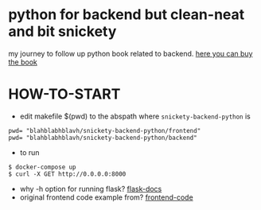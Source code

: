 # python for backend but clean-neat and bit snickety
my journey to follow up python book related to backend.
[here you can buy the book](http://www.yes24.com/Product/Goods/68713424)

# HOW-TO-START
- edit makefile $(pwd) to the abspath where `snickety-backend-python` is  
```
pwd= "blahblabhblavh/snickety-backend-python/frontend"
pwd= "blahblabhblavh/snickety-backend-python/backend"
```
- to run 
```
$ docker-compose up
$ curl -X GET http://0.0.0.0:8000
```
- why -h option for running flask?
[flask-docs](https://flask.palletsprojects.com/en/1.1.x/quickstart/#what-to-do-if-the-server-does-not-start)
- original frontend code example from?
[frontend-code](https://github.com/Yeri-Kim/python-tutorial-frontend)